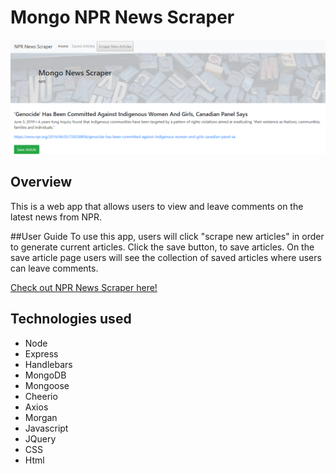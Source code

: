 # Mongo NPR News Scraper

![app](/public/assets/img/appview.PNG)

## Overview
This is a web app that allows users to view and leave comments on the latest news from NPR. 

##User Guide
To use this app, users will click "scrape new articles" in order to generate current articles. Click the save button, to save articles. On the save article page users will see the collection of saved articles where users can leave comments. 

[Check out NPR News Scraper here!](https://pure-mountain-90261.herokuapp.com/)

## Technologies used
- Node
- Express
- Handlebars
- MongoDB
- Mongoose
- Cheerio
- Axios
- Morgan
- Javascript
- JQuery
- CSS
- Html


